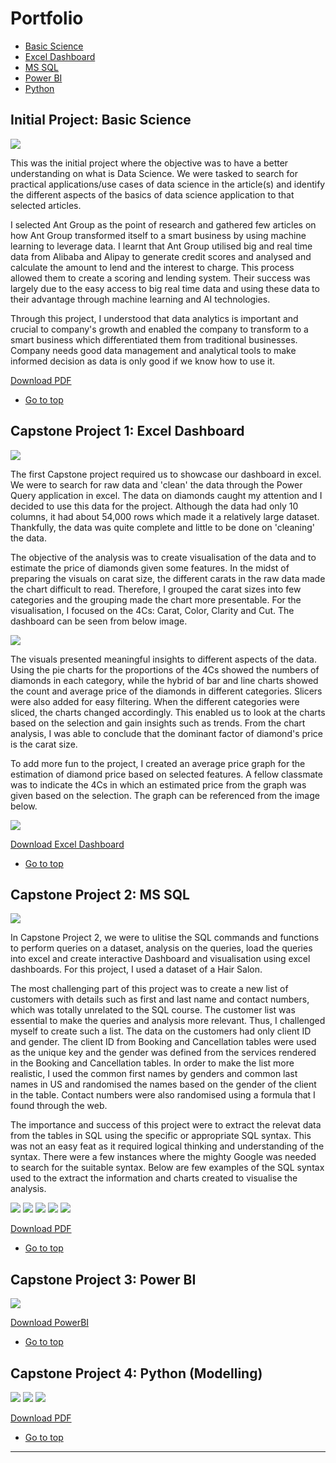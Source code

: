 <h1 id="Portfolio">Portfolio</h1>

- <a href="#BS">Basic Science</a>
- <a href="#ED">Excel Dashboard</a>
- <a href="#SQL">MS SQL</a>
- <a href="#PBI">Power BI</a>
- <a href="#PYT">Python</a>


<h2 id="BS">Initial Project: Basic Science</h2>

<img src="images/AntGroup.jpg?raw=true"/>

<p>
This was the initial project where the objective was to have a better understanding on what is Data Science.
We were tasked to search for practical applications/use cases of data science in the article(s) and identify the different aspects of the basics of data science application to that selected articles.
</p>

<p>
I selected Ant Group as the point of research and gathered few articles on how Ant Group transformed itself to a smart business by using machine learning to leverage data. I learnt that Ant Group utilised big and real time data from Alibaba and Alipay to generate credit scores and analysed and calculate the amount to lend and the interest to charge. This process allowed them to create a scoring and lending system. Their success was largely due to the easy access to big real time data and using these data to their advantage through machine learning and AI technologies.
</p>

<p>
Through this project, I understood that data analytics is important and crucial to company's growth and enabled the company to transform to a smart business which differentiated them from traditional businesses. Company needs good data management and analytical tools to make informed decision as data is only good if we know how to use it.
</p>

[Download PDF](pdf/AntGroup.pdf)

- <a href="#Portfolio">Go to top</a>

<h2 id="ED">Capstone Project 1: Excel Dashboard</h2>

<img src="images/Diamonds.jpg?raw=true"/>

<p>
The first Capstone project required us to showcase our dashboard in excel. We were to search for raw data and 'clean' the data through the Power Query application in excel.
The data on diamonds caught my attention and I decided to use this data for the project. Although the data had only 10 columns, it had about 54,000 rows which made it a relatively large dataset.
Thankfully, the data was quite complete and little to be done on 'cleaning' the data.
</p>

<p>
The objective of the analysis was to create visualisation of the data and to estimate the price of diamonds given some features.
In the midst of preparing the visuals on carat size, the different carats in the raw data made the chart difficult to read. Therefore, I grouped the carat sizes into few categories and the grouping made the chart more presentable.
For the visualisation, I focused on the 4Cs: Carat, Color, Clarity and Cut.
The dashboard can be seen from below image.
</p>

<img src="images/Diamonds_Dashboard.jpg?raw=true"/>

<p>
The visuals presented meaningful insights to different aspects of the data. Using the pie charts for the proportions of the 4Cs showed the numbers of diamonds in each category, while the hybrid of bar and line charts showed the count and average price of the diamonds in different categories.
Slicers were also added for easy filtering. When the different categories were sliced, the charts changed accordingly. This enabled us to look at the charts based on the selection and gain insights such as trends.
From the chart analysis, I was able to conclude that the dominant factor of diamond's price is the carat size.
</p>

<p>
To add more fun to the project, I created an average price graph for the estimation of diamond price based on selected features. A fellow classmate was to indicate the 4Cs in which an estimated price from the graph was given based on the selection.
The graph can be referenced from the image below.
</p>

<img src="images/Diamonds_Price.jpg?raw=true"/>

[Download Excel Dashboard](pdf/diamonds.xlsx)

- <a href="#Portfolio">Go to top</a>

<h2 id="SQL">Capstone Project 2: MS SQL</h2>

<img src="images/HairSalon_Main_SQL.jpg?raw=true"/>

<p>
In Capstone Project 2, we were to ulitise the SQL commands and functions to perform queries on a dataset, analysis on the queries, load the queries into excel and create interactive Dashboard and visualisation using excel dashboards.
For this project, I used a dataset of a Hair Salon.
</p>

<p>
The most challenging part of this project was to create a new list of customers with details such as first and last name and contact numbers, which was totally unrelated to the SQL course. The customer list was essential to make the queries and analysis more relevant. Thus, I challenged myself to create such a list.
The data on the customers had only client ID and gender. The client ID from Booking and Cancellation tables were used as the unique key and the gender was defined from the services rendered in the Booking and Cancellation tables. In order to make the list more realistic, I used the common first names by genders and common last names in US and randomised the names based on the gender of the client in the table. Contact numbers were also randomised using a formula that I found through the web.
</p>

<p>
The importance and success of this project were to extract the relevat data from the tables in SQL using the specific or appropriate SQL syntax. This was not an easy feat as it required logical thinking and understanding of the syntax. There were a few instances where the mighty Google was needed to search for the suitable syntax.
Below are few examples of the SQL syntax used to the extract the information and charts created to visualise the analysis.
</p>

<img src="images/HairSalon_Busiest.jpg?raw=true"/>

<img src="images/HairSalon_Topclients.jpg?raw=true"/>

<img src="images/HairSalon_NoShow.jpg?raw=true"/>

<img src="images/HairSalon_StoredProcedures.jpg?raw=true"/>

<img src="images/HairSalon_Functions.jpg?raw=true"/>

[Download PDF](pdf/HairSalon_PP.pdf)

- <a href="#Portfolio">Go to top</a>

<h2 id="PBI">Capstone Project 3: Power BI</h2>

<img src="images/UKAccidents_PowerBI.jpg?raw=true"/>

[Download PowerBI](pdf/UK_Accident.pbix)

- <a href="#Portfolio">Go to top</a>

<h2 id="PYT">Capstone Project 4: Python (Modelling)</h2>

<img src="images/Diamonds_Python.jpg?raw=true"/>

<img src="images/Diamonds_Python_Results.jpg?raw=true"/>

<img src="images/Diamonds_Python_Feature.jpg?raw=true"/>

[Download PDF](pdf/Diamonds_df.pdf)

- <a href="#Portfolio">Go to top</a>






---

